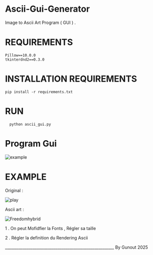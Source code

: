 # Ascii-Gui-Generator
Image to Ascii Art Program ( GUI ) .

# REQUIREMENTS

    Pillow==10.0.0
    tkinterdnd2==0.3.0

# INSTALLATION REQUIREMENTS

    pip install -r requirements.txt

# RUN 

      python ascii_gui.py



# Program Gui 

![example](https://github.com/user-attachments/assets/36b36f2b-e393-4e4d-99da-094d7320784a)

# EXAMPLE

Original :

![play](https://github.com/user-attachments/assets/b38c82b1-8c4f-4d6d-abf7-fe55d3773c25)

Ascii art : 


![Freedomhybrid](https://github.com/user-attachments/assets/4ffae4cc-63cd-41a1-8173-d0b6e9781cdf)



1 . On peut Mofidfier la Fonts , Régler sa taille 

2 . Régler la definition du Rendering Ascii 


________________________________________________________ By Gunout 2025 
